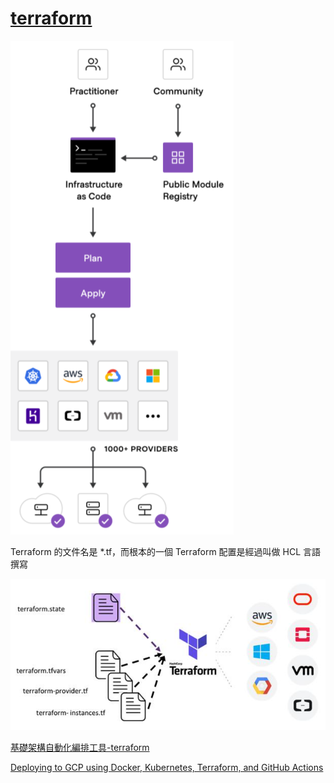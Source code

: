 # [terraform](https://www.terraform.io/)


![](.基礎架構自動化編排工具-terraform_images/179213b3.png)


Terraform 的文件名是 *.tf，而根本的一個 Terraform 配置是經過叫做 HCL 言語撰寫

![](.基礎架構自動化編排工具-terraform_images/40b4b69c.png)

[基礎架構自動化編排工具-terraform](https://kknews.cc/zh-tw/code/rnpm58r.html)



[Deploying to GCP using Docker, Kubernetes, Terraform, and GitHub Actions](https://blog.devgenius.io/how-to-provision-configure-deploy-to-google-cloud-platform-97dbbe36fcde)